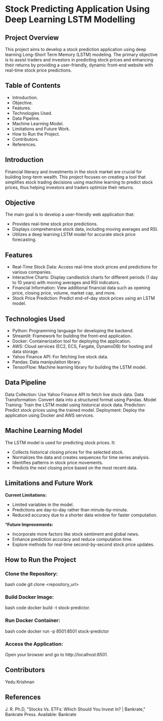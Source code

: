# Stock Predicting Application Using Deep Learning LSTM Modelling

## Project Overview
This project aims to develop a stock prediction application using deep learning Long-Short Term Memory (LSTM) modeling. The primary objective is to assist traders and investors in predicting stock prices and enhancing their returns by providing a user-friendly, dynamic front-end website with real-time stock price predictions.

## Table of Contents
- Introduction.
- Objective.
- Features.
- Technologies Used.
- Data Pipeline.
- Machine Learning Model.
- Limitations and Future Work.
- How to Run the Project.
- Contributors.
- References.

## Introduction
Financial literacy and investments in the stock market are crucial for building long-term wealth. This project focuses on creating a tool that simplifies stock trading decisions using machine learning to predict stock prices, thus helping investors and traders optimize their returns.

## Objective
The main goal is to develop a user-friendly web application that:
- Provides real-time stock price predictions.
- Displays comprehensive stock data, including moving averages and RSI.
- Utilizes a deep learning LSTM model for accurate stock price forecasting.
 
## Features
- Real-Time Stock Data: Access real-time stock prices and predictions for various companies.
- Interactive Charts: Display candlestick charts for different periods (1 day to 10 years) with moving averages and RSI indicators.
- Financial Information: View additional financial data such as opening price, closing price, volume, market cap, and more.
- Stock Price Prediction: Predict end-of-day stock prices using an LSTM model.

## Technologies Used
- Python: Programming language for developing the backend.
- Streamlit: Framework for building the front-end application.
- Docker: Containerization tool for deploying the application.
- AWS: Cloud services (EC2, ECS, Fargate, DynamoDB) for hosting and data storage.
- Yahoo Finance API: For fetching live stock data.
- Pandas: Data manipulation library.
- TensorFlow: Machine learning library for building the LSTM model.

## Data Pipeline
Data Collection: Use Yahoo Finance API to fetch live stock data.
Data Transformation: Convert data into a structured format using Pandas.
Model Training: Train the LSTM model using historical stock data.
Prediction: Predict stock prices using the trained model.
Deployment: Deploy the application using Docker and AWS services.

## Machine Learning Model
The LSTM model is used for predicting stock prices. It:
- Collects historical closing prices for the selected stock.
- Normalizes the data and creates sequences for time series analysis.
- Identifies patterns in stock price movements.
- Predicts the next closing price based on the most recent data.

## Limitations and Future Work

**Current Limitations:**
- Limited variables in the model.
- Predictions are day-to-day rather than minute-by-minute.
- Reduced accuracy due to a shorter data window for faster computation.

***Future Improvements:**
- Incorporate more factors like stock sentiment and global news.
- Enhance prediction accuracy and reduce computation time.
- Explore methods for real-time second-by-second stock price updates.

## How to Run the Project

### Clone the Repository:
bash code
git clone <repository_url>

### Build Docker Image:
bash code
docker build -t stock-predictor.

### Run Docker Container:
bash code
docker run -p 8501:8501 stock-predictor

### Access the Application:
Open your browser and go to http://localhost:8501.

## Contributors

Yedu Krishnan


## References
J. R. Ph.D, "Stocks Vs. ETFs: Which Should You Invest In? | Bankrate," Bankrate Press. Available: Bankrate
